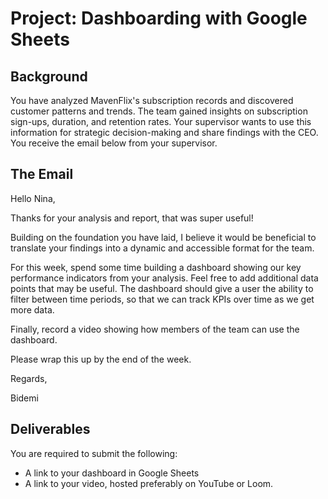 # Project: Dashboarding with Google Sheets

## Background
You have analyzed MavenFlix's subscription records and discovered customer patterns and trends. The team gained insights on subscription sign-ups, duration, and retention rates. Your supervisor wants to use this information for strategic decision-making and share findings with the CEO. You receive the email below from your supervisor.

## The Email
Hello Nina,

Thanks for your analysis and report, that was super useful!

Building on the foundation you have laid, I believe it would be beneficial to translate your findings into a dynamic and accessible format for the team.

For this week, spend some time building a dashboard showing our key performance indicators from your analysis. Feel free to add additional data points that may be useful. The dashboard should give a user the ability to filter between time periods, so that we can track KPIs over time as we get more data.

Finally, record a video showing how members of the team can use the dashboard.

Please wrap this up by the end of the week.

Regards,

Bidemi

## Deliverables
You are required to submit the following:

- A link to your dashboard in Google Sheets
- A link to your video, hosted preferably on YouTube or Loom.
